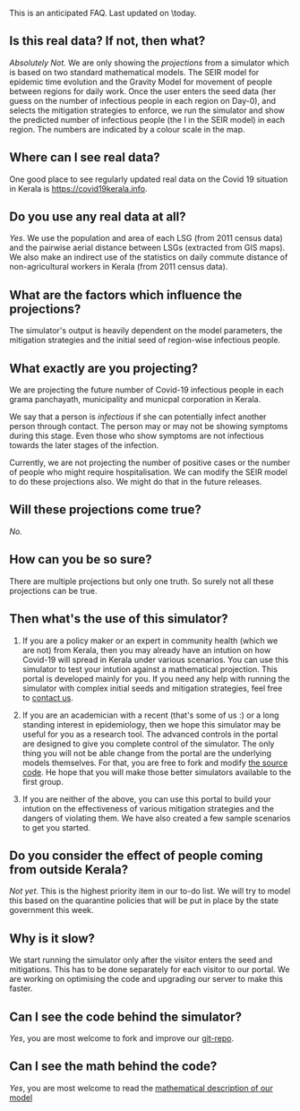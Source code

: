 This is an anticipated FAQ. Last updated on \today.

## Is this real data? If not, then what?

*Absolutely Not.* We are only showing the *projections* from a simulator which
is based on two standard mathematical models. The SEIR model for epidemic time
evolution and the Gravity Model for movement of people between regions for
daily work. Once the user enters the seed data (her guess on the number of
infectious people in each region on Day-0), and selects the mitigation
strategies to enforce, we run the simulator and show the predicted number
of infectious people (the I in the SEIR model) in each region.  The numbers are
indicated by a colour scale in the map.

## Where can I see real data?

One good place to see regularly updated real data on the Covid 19 situation in Kerala is <https://covid19kerala.info>.

## Do you use any real data at all?

*Yes*. We use the population and area of each LSG (from 2011 census data) and
the pairwise aerial distance between LSGs (extracted from GIS maps).  We also
make an indirect use of the statistics on daily commute distance of
non-agricultural workers in Kerala (from 2011 census data).

## What are the factors which influence the projections?

The simulator's output is heavily dependent on the model parameters, the
mitigation strategies and the initial seed of region-wise infectious people.

## What exactly are you projecting?

We are projecting the future number of Covid-19 infectious people in each grama
panchayath, municipality and municpal corporation in Kerala. 

We say that a person is *infectious* if she can potentially infect another
person through contact. The person may or may not be showing symptoms during
this stage. Even those who show symptoms are not infectious towards the later
stages of the infection. 

Currently, we are not projecting the number of positive cases or the number of
people who might require hospitalisation. We can modify the SEIR model to do
these projections also. We might do that in the future releases.

## Will these projections come true?

*No.*

## How can you be so sure?

There are multiple projections but only one truth. So surely not all these projections can be true. 

## Then what's the use of this simulator?

1.	If you are a policy maker or an expert in community health (which we are
	not) from Kerala, then you may already have an intution on how Covid-19
	will spread in Kerala under various scenarios. You can use this simulator
	to test your intution against a mathematical projection. This portal is
	developed mainly for you.  If you need any help with running the simulator
	with complex initial seeds and mitigation strategies, feel free to [contact
	us](./about-us.md).
	
2.	If you are an academician with a recent (that's some of us :) or a long
	standing interest in epidemiology, then we hope this simulator may be
	useful for you as a research tool.  The advanced controls in the portal are
	designed to give you complete control of the simulator. The only thing you
	will not be able change from the portal are the underlying models
	themselves.  For that, you are free to fork and modify [the source
	code](https://github.com/srhariha/SpatioTemporalSEIR). He hope that you
	will make those better simulators available to the first group.

3.	If you are neither of the above, you can use this portal to build your
	intution on the effectiveness of various mitigation strategies and the
	dangers of violating them. We have also created a few sample scenarios
	to get you started.

## Do you consider the effect of people coming from outside Kerala?

*Not yet*. This is the highest priority item in our to-do list. We will try to
model this based on the quarantine policies that will be put in place by the
state government this week.

## Why is it slow?

We start running the simulator only after the visitor enters the seed and
mitigations. This has to be done separately for each visitor to our portal.  We
are working on optimising the code and upgrading our server to make this
faster.

## Can I see the code behind the simulator?

*Yes*, you are most welcome to fork and improve our
[git-repo](https://github.com/srhariha/SpatioTemporalSEIR).

## Can I see the math behind the code?

*Yes*, you are most welcome to read the [mathematical description of our model](./model.md)

